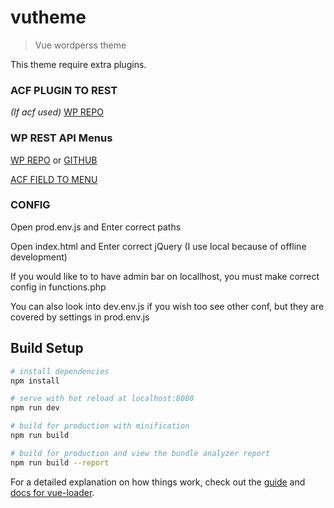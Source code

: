 # vutheme

> Vue wordperss theme

This theme require extra plugins.
### ACF PLUGIN TO REST
*(If acf used)*
[WP REPO](https://wordpress.org/plugins/acf-to-rest-api/)
### WP REST API Menus
[WP REPO](https://wordpress.org/plugins/wp-api-menus/) or [GITHUB](https://github.com/unfulvio/wp-api-menus)

[ACF FIELD TO MENU](https://github.com/unfulvio/wp-api-menus/issues/47)
### CONFIG
Open prod.env.js and Enter correct paths

Open index.html and Enter correct jQuery (I use local because of offline development)

If you would like to to have admin bar on locallhost, you must make correct config in functions.php

You can also look into dev.env.js if you wish too see other conf, but they are covered by settings in prod.env.js
## Build Setup

``` bash
# install dependencies
npm install

# serve with hot reload at localhost:8080
npm run dev

# build for production with minification
npm run build

# build for production and view the bundle analyzer report
npm run build --report
```

For a detailed explanation on how things work, check out the [guide](http://vuejs-templates.github.io/webpack/) and [docs for vue-loader](http://vuejs.github.io/vue-loader).
